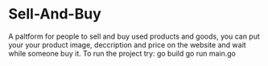 # Sell-And-Buy
A paltform for people to sell and buy used products and goods, you can put your your product image, deccription and price on the website and wait while someone buy it.
To run the project try:
go build
go run main.go
